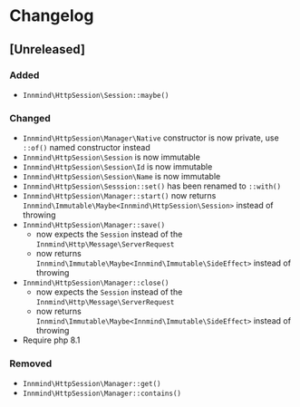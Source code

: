 # Changelog

## [Unreleased]

### Added

- `Innmind\HttpSession\Session::maybe()`

### Changed

- `Innmind\HttpSession\Manager\Native` constructor is now private, use `::of()` named constructor instead
- `Innmind\HttpSession\Session` is now immutable
- `Innmind\HttpSession\Session\Id` is now immutable
- `Innmind\HttpSession\Session\Name` is now immutable
- `Innmind\HttpSession\Sesssion::set()` has been renamed to `::with()`
- `Innmind\HttpSession\Manager::start()` now returns `Innmind\Immutable\Maybe<Innmind\HttpSession\Session>` instead of throwing
- `Innmind\HttpSession\Manager::save()`
    - now expects the `Session` instead of the `Innmind\Http\Message\ServerRequest`
    - now returns `Innmind\Immutable\Maybe<Innmind\Immutable\SideEffect>` instead of throwing
- `Innmind\HttpSession\Manager::close()`
    - now expects the `Session` instead of the `Innmind\Http\Message\ServerRequest`
    - now returns `Innmind\Immutable\Maybe<Innmind\Immutable\SideEffect>` instead of throwing
- Require php 8.1

### Removed

- `Innmind\HttpSession\Manager::get()`
- `Innmind\HttpSession\Manager::contains()`
